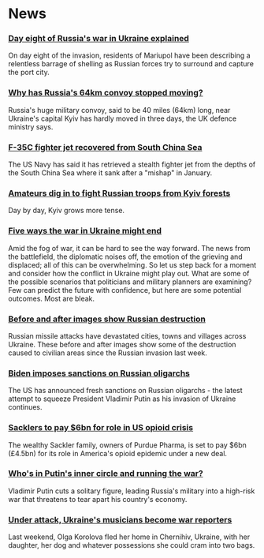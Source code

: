 # News
### [Day eight of Russia's war in Ukraine explained](https://www.bbc.com/news/world-europe-60606539)
On day eight of the invasion, residents of Mariupol have been describing a relentless barrage of shelling as Russian forces try to surround and capture the port city.
### [Why has Russia's 64km convoy stopped moving?](https://www.bbc.com/news/world-europe-60596629)
Russia's huge military convoy, said to be 40 miles (64km) long, near Ukraine's capital Kyiv has hardly moved in three days, the UK defence ministry says.
### [F-35C fighter jet recovered from South China Sea](https://www.bbc.com/news/world-us-canada-60607784)
The US Navy has said it has retrieved a stealth fighter jet from the depths of the South China Sea where it sank after a "mishap" in January. 
### [Amateurs dig in to fight Russian troops from Kyiv forests](https://www.bbc.com/news/world-europe-60607649)
Day by day, Kyiv grows more tense.  
### [Five ways the war in Ukraine might end](https://www.bbc.com/news/world-europe-60602936)
Amid the fog of war, it can be hard to see the way forward. The news from the battlefield, the diplomatic noises off, the emotion of the grieving and displaced; all of this can be overwhelming. So let us step back for a moment and consider how the conflict in Ukraine might play out. What are some of the possible scenarios that politicians and military planners are examining? Few can predict the future with confidence, but here are some potential outcomes. Most are bleak. 
### [Before and after images show Russian destruction](https://www.bbc.com/news/world-europe-60610840)
Russian missile attacks have devastated cities, towns and villages across Ukraine. These before and after images show some of the destruction caused to civilian areas since the Russian invasion last week.
### [Biden imposes sanctions on Russian oligarchs](https://www.bbc.com/news/world-us-canada-60607790)
The US has announced fresh sanctions on Russian oligarchs - the latest attempt to squeeze President Vladimir Putin as his invasion of Ukraine continues. 
### [Sacklers to pay $6bn for role in US opioid crisis](https://www.bbc.com/news/world-us-canada-60610707)
The wealthy Sackler family, owners of Purdue Pharma, is set to pay $6bn (£4.5bn) for its role in America's opioid epidemic under a new deal.
### [Who's in Putin's inner circle and running the war?](https://www.bbc.com/news/world-europe-60573261)
Vladimir Putin cuts a solitary figure, leading Russia's military into a high-risk war that threatens to tear apart his country's economy.
### [Under attack, Ukraine's musicians become war reporters](https://www.bbc.com/news/entertainment-arts-60586817)
Last weekend, Olga Korolova fled her home in Chernihiv, Ukraine, with her daughter, her dog and whatever possessions she could cram into two bags. 
